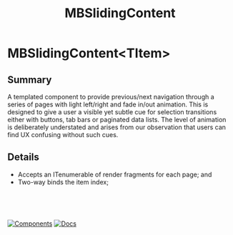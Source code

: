 ﻿---
uid: C.MBSlidingContent
title: MBSlidingContent
---
# MBSlidingContent&lt;TItem&gt;

## Summary

A templated component to provide previous/next navigation through a series of pages with light left/right and fade in/out animation. This is designed to give a user a visible
yet subtle cue for selection transitions either with buttons, tab bars or paginated data lists. The level of animation is deliberately understated and arises from our observation
that users can find UX confusing without such cues.

## Details

- Accepts an ITenumerable of render fragments for each page; and
- Two-way binds the item index;

&nbsp;

&nbsp;

[![Components](https://img.shields.io/static/v1?label=Components&message=Plus&color=red)](xref:A.PlusComponents)
[![Docs](https://img.shields.io/static/v1?label=API%20Documentation&message=MBSlidingContent&color=brightgreen)](xref:BlazorMdc.MBSlidingContent`1)